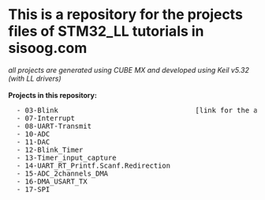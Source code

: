 <h1> This is a repository for the projects files of STM32_LL tutorials in sisoog.com </h1>
<i> all projects are generated using CUBE MX and developed using Keil v5.32 (with LL drivers) </i> <br>
 <br>
  <b> Projects in this repository: </b> <pre>
  - 03-Blink                                 [link for the associated article in sisoog.com]([url](https://www.google.com/search?client=firefox-b-d&q=how+to+add+link+in+readme+github))
  - 07-Interrupt                             
  - 08-UART-Transmit                        
  - 10-ADC                                  
  - 11-DAC                          
  - 12-Blink_Timer                          
  - 13-Timer_input_capture     
  - 14-UART_RT_Printf.Scanf.Redirection     
  - 15-ADC_2channels_DMA       
  - 16-DMA_USART_TX                         
  - 17-SPI            
  
  
</pre>
